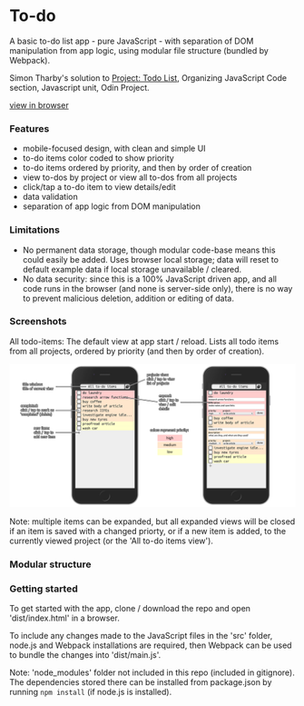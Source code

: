 # To-do

A basic to-do list app - pure JavaScript - with separation of DOM manipulation from app logic, using modular file structure (bundled by Webpack).

Simon Tharby's solution to [Project: Todo List](https://www.theodinproject.com/courses/javascript/lessons/todo-list?ref=lnav), Organizing JavaScript Code section, Javascript unit, Odin Project.

[view in browser](https://jinjagit.github.io/todo/)

### Features

  * mobile-focused design, with clean and simple UI
  * to-do items color coded to show priority
  * to-do items ordered by priority, and then by order of creation
  * view to-dos by project or view all to-dos from all projects
  * click/tap a to-do item to view details/edit
  * data validation
  * separation of app logic from DOM manipulation

### Limitations

  * No permanent data storage, though modular code-base means this could easily be added. Uses browser local storage; data will reset to default example data if local storage unavailable / cleared.
  * No data security: since this is a 100% JavaScript driven app, and all code runs in the browser (and none is server-side only), there is no way to prevent malicious deletion, addition or editing of data.

### Screenshots

All todo-items: The default view at app start / reload. Lists all todo items from all projects, ordered by priority (and then by order of creation).

![screenshots-A.png](dist/img/screenshots-A.png)

Note: multiple items can be expanded, but all expanded views will be closed if an item is saved with a changed priorty, or if a new item is added, to the currently viewed project (or the 'All to-do items view').

### Modular structure



### Getting started

To get started with the app, clone / download the repo and open 'dist/index.html' in a browser.

To include any changes made to the JavaScript files in the 'src' folder, node.js and Webpack installations are required, then Webpack can be used to bundle the changes into 'dist/main.js'.

Note: 'node_modules' folder not included in this repo (included in gitignore). The dependencies stored there can be installed from package.json by running <code>npm install</code> (if node.js is installed).
